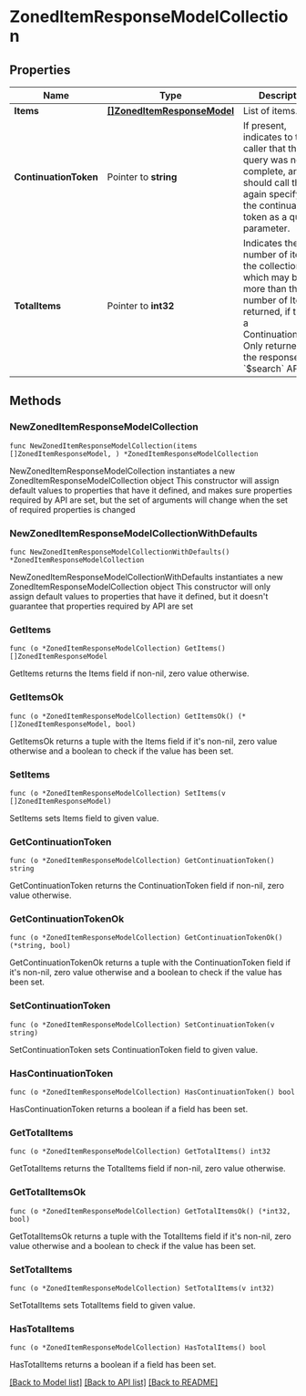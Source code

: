 # ZonedItemResponseModelCollection

## Properties

Name | Type | Description | Notes
------------ | ------------- | ------------- | -------------
**Items** | [**[]ZonedItemResponseModel**](ZonedItemResponseModel.md) | List of items. | 
**ContinuationToken** | Pointer to **string** | If present, indicates to the caller that the query was not complete, and they should call the API again specifying the continuation token as a query parameter. | [optional] 
**TotalItems** | Pointer to **int32** | Indicates the total number of items in the collection, which may be more than the number of Items returned, if there is a ContinuationToken.  Only returned in the response to &#x60;$search&#x60; APIs. | [optional] 

## Methods

### NewZonedItemResponseModelCollection

`func NewZonedItemResponseModelCollection(items []ZonedItemResponseModel, ) *ZonedItemResponseModelCollection`

NewZonedItemResponseModelCollection instantiates a new ZonedItemResponseModelCollection object
This constructor will assign default values to properties that have it defined,
and makes sure properties required by API are set, but the set of arguments
will change when the set of required properties is changed

### NewZonedItemResponseModelCollectionWithDefaults

`func NewZonedItemResponseModelCollectionWithDefaults() *ZonedItemResponseModelCollection`

NewZonedItemResponseModelCollectionWithDefaults instantiates a new ZonedItemResponseModelCollection object
This constructor will only assign default values to properties that have it defined,
but it doesn't guarantee that properties required by API are set

### GetItems

`func (o *ZonedItemResponseModelCollection) GetItems() []ZonedItemResponseModel`

GetItems returns the Items field if non-nil, zero value otherwise.

### GetItemsOk

`func (o *ZonedItemResponseModelCollection) GetItemsOk() (*[]ZonedItemResponseModel, bool)`

GetItemsOk returns a tuple with the Items field if it's non-nil, zero value otherwise
and a boolean to check if the value has been set.

### SetItems

`func (o *ZonedItemResponseModelCollection) SetItems(v []ZonedItemResponseModel)`

SetItems sets Items field to given value.


### GetContinuationToken

`func (o *ZonedItemResponseModelCollection) GetContinuationToken() string`

GetContinuationToken returns the ContinuationToken field if non-nil, zero value otherwise.

### GetContinuationTokenOk

`func (o *ZonedItemResponseModelCollection) GetContinuationTokenOk() (*string, bool)`

GetContinuationTokenOk returns a tuple with the ContinuationToken field if it's non-nil, zero value otherwise
and a boolean to check if the value has been set.

### SetContinuationToken

`func (o *ZonedItemResponseModelCollection) SetContinuationToken(v string)`

SetContinuationToken sets ContinuationToken field to given value.

### HasContinuationToken

`func (o *ZonedItemResponseModelCollection) HasContinuationToken() bool`

HasContinuationToken returns a boolean if a field has been set.

### GetTotalItems

`func (o *ZonedItemResponseModelCollection) GetTotalItems() int32`

GetTotalItems returns the TotalItems field if non-nil, zero value otherwise.

### GetTotalItemsOk

`func (o *ZonedItemResponseModelCollection) GetTotalItemsOk() (*int32, bool)`

GetTotalItemsOk returns a tuple with the TotalItems field if it's non-nil, zero value otherwise
and a boolean to check if the value has been set.

### SetTotalItems

`func (o *ZonedItemResponseModelCollection) SetTotalItems(v int32)`

SetTotalItems sets TotalItems field to given value.

### HasTotalItems

`func (o *ZonedItemResponseModelCollection) HasTotalItems() bool`

HasTotalItems returns a boolean if a field has been set.


[[Back to Model list]](../README.md#documentation-for-models) [[Back to API list]](../README.md#documentation-for-api-endpoints) [[Back to README]](../README.md)


